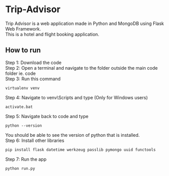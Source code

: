 # Trip-Advisor
Trip Advisor is a web application made in Python and MongoDB using Flask Web Framework.  
This is a hotel and flight booking application.

## How to run
Step 1: Download the code  
Step 2: Open a terminal and navigate to the folder outside the main code folder ie. code  
Step 3: Run this command
```
virtualenv venv
```
Step 4: Navigate to venv\Scripts and type (Only for Windows users)
```
activate.bat
```
Step 5: Navigate back to code and type
```
python --version
```
You should be able to see the version of python that is installed.  
Step 6: Install other libraries
```
pip install flask datetime werkzeug passlib pymongo uuid functools
```
Step 7: Run the app
```
python run.py
```
